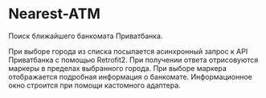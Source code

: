 # Nearest-ATM
Поиск ближайшего банкомата Приватбанка.

При выборе города из списка посылается асинхронный запрос к API Приватбанка с помощью Retrofit2.
При получении ответа отрисовуются маркеры в пределах выбранного города.
При выборе маркера отображается подробная информация о банкомате.
Информационное окно строится при помощи кастомного адаптера.
